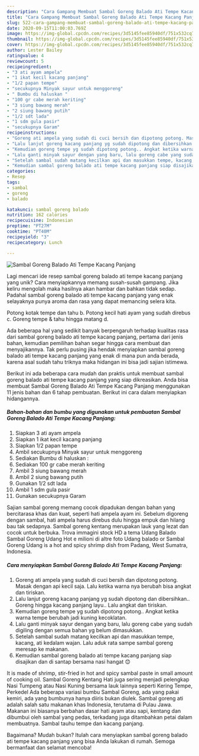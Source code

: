 ```yaml
---
description: "Cara Gampang Membuat Sambal Goreng Balado Ati Tempe Kacang Panjang, Bikin Ngiler"
title: "Cara Gampang Membuat Sambal Goreng Balado Ati Tempe Kacang Panjang, Bikin Ngiler"
slug: 522-cara-gampang-membuat-sambal-goreng-balado-ati-tempe-kacang-panjang-bikin-ngiler
date: 2020-09-15T11:00:03.769Z
image: https://img-global.cpcdn.com/recipes/3d5145fee85940df/751x532cq70/sambal-goreng-balado-ati-tempe-kacang-panjang-foto-resep-utama.jpg
thumbnail: https://img-global.cpcdn.com/recipes/3d5145fee85940df/751x532cq70/sambal-goreng-balado-ati-tempe-kacang-panjang-foto-resep-utama.jpg
cover: https://img-global.cpcdn.com/recipes/3d5145fee85940df/751x532cq70/sambal-goreng-balado-ati-tempe-kacang-panjang-foto-resep-utama.jpg
author: Lester Bailey
ratingvalue: 4
reviewcount: 5
recipeingredient:
- "3 ati ayam ampela"
- "1 ikat kecil kacang panjang"
- "1/2 papan tempe"
- "secukupnya Minyak sayur untuk menggoreng"
- " Bumbu di haluskan "
- "100 gr cabe merah keriting"
- "3 siung bawang merah"
- "2 siung bawang putih"
- "1/2 sdt lada"
- "1 sdm gula pasir"
- "secukupnya Garam"
recipeinstructions:
- "Goreng ati ampela yang sudah di cuci bersih dan dipotong potong. Masak dengan api kecil saja. Lalu ketika warna nya berubah bisa angkat dan tiriskan."
- "Lalu lanjut goreng kacang panjang yg sudah dipotong dan dibersihkan.. Goreng hingga kacang panjang layu.. Lalu angkat dan tiriskan."
- "Kemudian goreng tempe yg sudah dipotong potong.. Angkat ketika warna tempe berubah jadi kuning kecoklatan."
- "Lalu ganti minyak sayur dengan yang baru, lalu goreng cabe yang sudah digiling dengan semua bahan yg belum dimasukkan."
- "Setelah sambal sudah matang kecilkan api dan masukkan tempe, kacang, ati kedalam wajan. Lalu aduk rata sampe sambal goreng meresap ke makanan."
- "Kemudian sambal goreng balado ati tempe kacang panjang siap disajikan dan di santap bersama nasi hangat 😊"
categories:
- Resep
tags:
- sambal
- goreng
- balado

katakunci: sambal goreng balado 
nutrition: 162 calories
recipecuisine: Indonesian
preptime: "PT27M"
cooktime: "PT40M"
recipeyield: "3"
recipecategory: Lunch

---
```



![Sambal Goreng Balado Ati Tempe Kacang Panjang](https://img-global.cpcdn.com/recipes/3d5145fee85940df/751x532cq70/sambal-goreng-balado-ati-tempe-kacang-panjang-foto-resep-utama.jpg)

Lagi mencari ide resep sambal goreng balado ati tempe kacang panjang yang unik? Cara menyiapkannya memang susah-susah gampang. Jika keliru mengolah maka hasilnya akan hambar dan bahkan tidak sedap. Padahal sambal goreng balado ati tempe kacang panjang yang enak selayaknya punya aroma dan rasa yang dapat memancing selera kita.

Potong kotak tempe dan tahu b. Potong kecil hati ayam yang sudah direbus c. Goreng tempe &amp; tahu hingga matang d.

Ada beberapa hal yang sedikit banyak berpengaruh terhadap kualitas rasa dari sambal goreng balado ati tempe kacang panjang, pertama dari jenis bahan, kemudian pemilihan bahan segar hingga cara membuat dan menyajikannya. Tak perlu pusing jika hendak menyiapkan sambal goreng balado ati tempe kacang panjang yang enak di mana pun anda berada, karena asal sudah tahu triknya maka hidangan ini bisa jadi sajian istimewa.


Berikut ini ada beberapa cara mudah dan praktis untuk membuat sambal goreng balado ati tempe kacang panjang yang siap dikreasikan. Anda bisa membuat Sambal Goreng Balado Ati Tempe Kacang Panjang menggunakan 11 jenis bahan dan 6 tahap pembuatan. Berikut ini cara dalam menyiapkan hidangannya.

<!--inarticleads1-->

##### Bahan-bahan dan bumbu yang digunakan untuk pembuatan Sambal Goreng Balado Ati Tempe Kacang Panjang:

1. Siapkan 3 ati ayam ampela
1. Siapkan 1 ikat kecil kacang panjang
1. Siapkan 1/2 papan tempe
1. Ambil secukupnya Minyak sayur untuk menggoreng
1. Sediakan  Bumbu di haluskan :
1. Sediakan 100 gr cabe merah keriting
1. Ambil 3 siung bawang merah
1. Ambil 2 siung bawang putih
1. Gunakan 1/2 sdt lada
1. Ambil 1 sdm gula pasir
1. Gunakan secukupnya Garam


Sajian sambal goreng memang cocok dipadukan dengan bahan yang bercitarasa khas dan kuat, seperti hati ampela ayam ini. Sebelum digoreng dengan sambal, hati ampela harus direbus dulu hingga empuk dan hilang bau tak sedapnya. Sambal goreng kentang merupakan lauk yang lezat dan cocok untuk berbuka. Trova immagini stock HD a tema Udang Balado Sambal Goreng Udang Hot e milioni di altre foto Udang balado or Sambal Goreng Udang is a hot and spicy shrimp dish from Padang, West Sumatra, Indonesia. 

<!--inarticleads2-->

##### Cara menyiapkan Sambal Goreng Balado Ati Tempe Kacang Panjang:

1. Goreng ati ampela yang sudah di cuci bersih dan dipotong potong. Masak dengan api kecil saja. Lalu ketika warna nya berubah bisa angkat dan tiriskan.
1. Lalu lanjut goreng kacang panjang yg sudah dipotong dan dibersihkan.. Goreng hingga kacang panjang layu.. Lalu angkat dan tiriskan.
1. Kemudian goreng tempe yg sudah dipotong potong.. Angkat ketika warna tempe berubah jadi kuning kecoklatan.
1. Lalu ganti minyak sayur dengan yang baru, lalu goreng cabe yang sudah digiling dengan semua bahan yg belum dimasukkan.
1. Setelah sambal sudah matang kecilkan api dan masukkan tempe, kacang, ati kedalam wajan. Lalu aduk rata sampe sambal goreng meresap ke makanan.
1. Kemudian sambal goreng balado ati tempe kacang panjang siap disajikan dan di santap bersama nasi hangat 😊


It is made of shrimp, stir-fried in hot and spicy sambal paste in small amount of cooking oil. Sambal Goreng Kentang Hati juga sering menjadi pelengkap Nasi Tumpeng atau Nasi Kuning bersama lauk lainnya seperti Kering Tempe, Perkedel Ada beberapa variasi bumbu Sambal Goreng, ada yang pakai kemiri, ada yang bumbunya hanya diiris bukan diulek. Sambal goreng ati adalah salah satu makanan khas Indonesia, terutama di Pulau Jawa. Makanan ini biasanya berbahan dasar hati ayam atau sapi, kentang dan dibumbui oleh sambal yang pedas, terkadang juga ditambahkan petai dalam membuatnya. Sambal tauhu tempe dan kacang panjang. 

Bagaimana? Mudah bukan? Itulah cara menyiapkan sambal goreng balado ati tempe kacang panjang yang bisa Anda lakukan di rumah. Semoga bermanfaat dan selamat mencoba!
